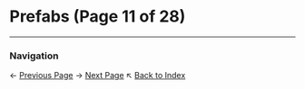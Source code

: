 # Prefabs (Page 11 of 28)

---
### Navigation
← [Previous Page](../Prefabs/page_10.md)
→ [Next Page](../Prefabs/page_12.md)
↖ [Back to Index](../README.md)
